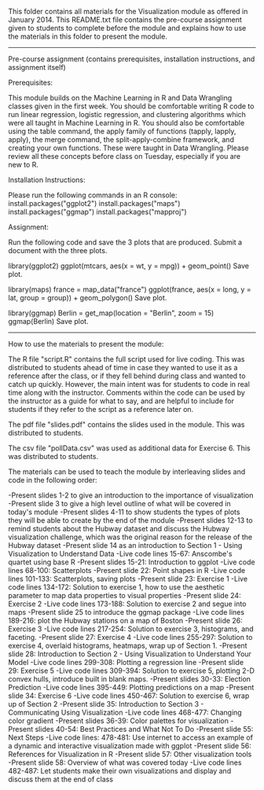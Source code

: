 This folder contains all materials for the Visualization module as offered in January 2014. This README.txt file contains the pre-course assignment given to students to complete before the module and explains how to use the materials in this folder to present the module.

********************************************************************

Pre-course assignment (contains prerequisites, installation instructions, and assignment itself)

Prerequisites:

This module builds on the Machine Learning in R and Data Wrangling classes given in the first week. You should be comfortable writing R code to run linear regression, logistic regression, and clustering algorithms which were all taught in Machine Learning in R. You should also be comfortable using the table command, the apply family of functions (tapply, lapply, apply), the merge command, the split-apply-combine framework, and creating your own functions. These were taught in Data Wrangling. Please review all these concepts before class on Tuesday, especially if you are new to R.

Installation Instructions:

Please run the following commands in an R console:
install.packages("ggplot2")
install.packages("maps")
install.packages("ggmap")
install.packages("mapproj")

Assignment:

Run the following code and save the 3 plots that are produced. Submit a document with the three plots.

library(ggplot2)
ggplot(mtcars, aes(x = wt, y = mpg)) + geom_point()
Save plot.

library(maps)
france = map_data("france")
ggplot(france, aes(x = long, y = lat, group = group)) + geom_polygon()
Save plot.

library(ggmap)
Berlin = get_map(location = "Berlin", zoom = 15)
ggmap(Berlin)
Save plot.


********************************************************************

How to use the materials to present the module:

The R file "script.R" contains the full script used for live coding. This was distributed to students ahead of time in case they wanted to use it as a reference after the class, or if they fell behind during class and wanted to catch up quickly. However, the main intent was for students to code in real time along with the instructor. Comments within the code can be used by the instructor as a guide for what to say, and are helpful to include for students if they refer to the script as a reference later on.

The pdf file "slides.pdf" contains the slides used in the module. This was distributed to students.

The csv file "pollData.csv" was used as additional data for Exercise 6. This was distributed to students.

The materials can be used to teach the module by interleaving slides and code in the following order:

-Present slides 1-2 to give an introduction to the importance of visualization
-Present slide 3 to give a high level outline of what will be covered in today's module
-Present slides 4-11 to show students the types of plots they will be able to create by the end of the module
-Present slides 12-13 to remind students about the Hubway dataset and discuss the Hubway visualization challenge, which was the original reason for the release of the Hubway dataset
-Present slide 14 as an introduction to Section 1 - Using Visualization to Understand Data
-Live code lines 15-67: Anscombe's quartet using base R
-Present slides 15-21: Introduction to ggplot
-Live code lines 68-100: Scatterplots
-Present slide 22: Point shapes in R
-Live code lines 101-133: Scatterplots, saving plots
-Present slide 23: Exercise 1
-Live code lines 134-172: Solution to exercise 1, how to use the aesthetic parameter to map data properties to visual properties
-Present slide 24: Exercise 2
-Live code lines 173-188: Solution to exercise 2 and segue into maps
-Present slide 25 to introduce the ggmap package
-Live code lines 189-216: plot the Hubway stations on a map of Boston
-Present slide 26: Exercise 3
-Live code lines 217-254: Solution to exercise 3, histograms, and faceting.
-Present slide 27: Exercise 4
-Live code lines 255-297: Solution to exercise 4, overlaid histograms, heatmaps, wrap up of Section 1.
-Present slide 28: Introduction to Section 2 - Using Visualization to Understand Your Model
-Live code lines 299-308: Plotting a regression line
-Present slide 29: Exercise 5
-Live code lines 309-394: Solution to exercise 5, plotting 2-D convex hulls, introduce built in blank maps.
-Present slides 30-33: Election Prediction
-Live code lines 395-449: Plotting predictions on a map
-Present slide 34: Exercise 6
-Live code lines 450-467: Solution to exercise 6, wrap up of Section 2
-Present slide 35: Introduction to Section 3 - Communicating Using Visualization
-Live code lines 468-477: Changing color gradient
-Present slides 36-39: Color palettes for visualization
-Present slides 40-54: Best Practices and What Not To Do
-Present slide 55: Next Steps
-Live code lines: 478-481: Use internet to access an example of a dynamic and interactive visualization made with ggplot 
-Present slide 56: References for Visualization in R
-Present slide 57: Other visualization tools
-Present slide 58: Overview of what was covered today
-Live code lines 482-487: Let students make their own visualizations and display and discuss them at the end of class
